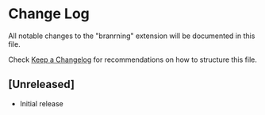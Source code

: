 # Change Log

All notable changes to the "branrning" extension will be documented in this file.

Check [Keep a Changelog](http://keepachangelog.com/) for recommendations on how to structure this file.

## [Unreleased]

- Initial release